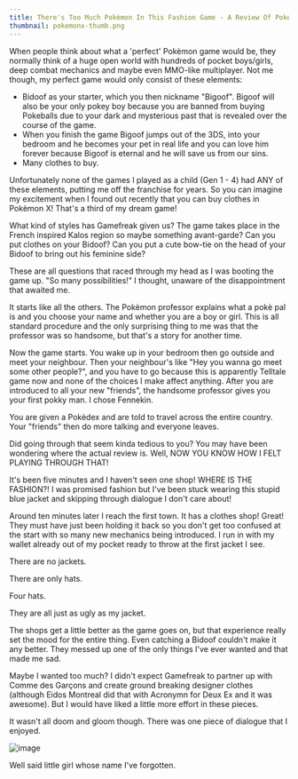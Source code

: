 ```yaml
---
title: There's Too Much Pokèmon In This Fashion Game - A Review Of Pokèmon X
thumbnail: pokemonx-thumb.png
---
```


When people think about what a 'perfect' Pokèmon game would be, they normally
think of a huge open world with hundreds of pocket boys/girls, deep combat
mechanics and maybe even MMO-like multiplayer. Not me though, my perfect game
would only consist of these elements:

- Bidoof as your starter, which you then nickname "Bigoof". Bigoof will also
  be your only pokey boy because you are banned from buying Pokeballs due to
  your dark and mysterious past that is revealed over the course of the game.
- When you finish the game Bigoof jumps out of the 3DS, into your bedroom and
  he becomes your pet in real life and you can love him forever because Bigoof
  is eternal and he will save us from our sins.
- Many clothes to buy.

Unfortunately none of the games I played as a child (Gen 1 - 4) had ANY of
these elements, putting me off the franchise for years. So you can imagine my
excitement when I found out recently that you can buy clothes in Pokèmon X!
That's a third of my dream game!

What kind of styles has Gamefreak given us? The game takes place in the French
inspired Kalos region so maybe something avant-garde? Can you put clothes on
your Bidoof? Can you put a cute bow-tie on the head of your Bidoof to bring
out his feminine side?

These are all questions that raced through my head as I was booting the game
up. "So many possibilities!" I thought, unaware of the disappointment that
awaited me.

It starts like all the others. The Pokèmon professor explains what a pokè pal
is and you choose your name and whether you are a boy or girl. This is all
standard procedure and the only surprising thing to me was that the professor
was so handsome, but that's a story for another time.

Now the game starts. You wake up in your bedroom then go outside and meet your
neighbour. Then your neighbour's like "Hey you wanna go meet some other
people?", and you have to go because this is apparently Telltale game now and
none of the choices I make affect anything. After you are introduced to all
your new "friends", the handsome professor gives you your first pokky man. I
chose Fennekin.

You are given a Pokèdex and are told to travel across the entire country. Your
"friends" then do more talking and everyone leaves.

Did going through that seem kinda tedious to you? You may have been wondering
where the actual review is. Well, NOW YOU KNOW HOW I FELT PLAYING THROUGH THAT!

It's been five minutes and I haven't seen one shop! WHERE IS THE FASHION?! I
was promised fashion but I've been stuck wearing this stupid blue jacket and
skipping through dialogue I don't care about!

Around ten minutes later I reach the first town. It has a clothes shop!
Great! They must have just been holding it back so you don't get too confused
at the start with so many new mechanics being introduced. I run in with my
wallet already out of my pocket ready to throw at the first jacket I see.

There are no jackets.

There are only hats.

Four hats.

They are all just as ugly as my jacket.

The shops get a little better as the game goes on, but that experience really
set the mood for the entire thing. Even catching a Bidoof couldn't make it any
better. They messed up one of the only things I've ever wanted and that made
me sad.

Maybe I wanted too much? I didn't expect Gamefreak to partner up with Comme
des Garçons and create ground breaking designer clothes (although Eidos
Montreal did that with Acronymn for Deux Ex and it was awesome). But I would
have liked a little more effort in these pieces.

It wasn't all doom and gloom though. There was one piece of dialogue that I
enjoyed.

![image](https://cdn.halcyonnouveau.xyz/blog/img/pokemon-dialogue.png)

Well said little girl whose name I've forgotten.
